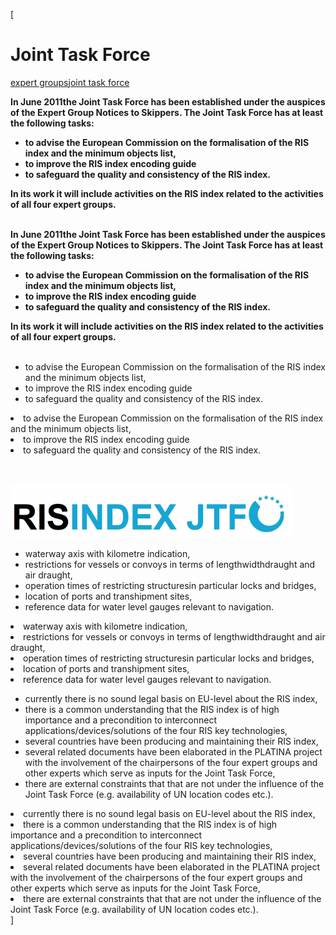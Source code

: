 [

# Joint Task Force

<a href="/expert_groups" style="text-transform:lowercase;">Expert Groups</a><a href="/expert_groups/joint_task_force" style="text-transform:lowercase;">Joint Task Force</a>  
  


<strong>In June 2011the Joint Task Force has been established under the auspices of the Expert Group Notices to Skippers. The Joint Task Force has at least the following tasks:
<ul>
<li>to advise the European Commission on the formalisation of the RIS index and the minimum objects list,</li>
<li>to improve the RIS index encoding guide</li>
<li>to safeguard the quality and consistency of the RIS index.</li>
</ul>
In its work it will include activities on the RIS index related to the activities of all four expert groups.<br type="_moz"/><br type="_moz"/></strong>

<strong>In June 2011the Joint Task Force has been established under the auspices of the Expert Group Notices to Skippers. The Joint Task Force has at least the following tasks:
<ul>
<li>to advise the European Commission on the formalisation of the RIS index and the minimum objects list,</li>
<li>to improve the RIS index encoding guide</li>
<li>to safeguard the quality and consistency of the RIS index.</li>
</ul>
In its work it will include activities on the RIS index related to the activities of all four expert groups.<br type="_moz"/><br type="_moz"/></strong>

*   to advise the European Commission on the formalisation of the RIS index and the minimum objects list,
*   to improve the RIS index encoding guide
*   to safeguard the quality and consistency of the RIS index.

<li>to advise the European Commission on the formalisation of the RIS index and the minimum objects list,</li><li>to improve the RIS index encoding guide</li><li>to safeguard the quality and consistency of the RIS index.</li>

<br type="_moz"/>



<br type="_moz"/>

![](/docs/Image/391/thumb_450x-_screen_capture_6.png)

*   waterway axis with kilometre indication,
*   restrictions for vessels or convoys in terms of lengthwidthdraught and air draught,
*   operation times of restricting structuresin particular locks and bridges,
*   location of ports and transhipment sites,
*   reference data for water level gauges relevant to navigation.

<li>waterway axis with kilometre indication,</li><li>restrictions for vessels or convoys in terms of lengthwidthdraught and air draught,</li><li>operation times of restricting structuresin particular locks and bridges,</li><li>location of ports and transhipment sites,</li><li>reference data for water level gauges relevant to navigation.</li>  
  


*   currently there is no sound legal basis on EU-level about the RIS index,
*   there is a common understanding that the RIS index is of high importance and a precondition to interconnect applications/devices/solutions of the four RIS key technologies,
*   several countries have been producing and maintaining their RIS index,
*   several related documents have been elaborated in the PLATINA project with the involvement of the chairpersons of the four expert groups and other experts which serve as inputs for the Joint Task Force,
*   there are external constraints that that are not under the influence of the Joint Task Force (e.g. availability of UN location codes etc.).

<li>currently there is no sound legal basis on EU-level about the RIS index,</li><li>there is a common understanding that the RIS index is of high importance and a precondition to interconnect applications/devices/solutions of the four RIS key technologies,</li><li>several countries have been producing and maintaining their RIS index,</li><li>several related documents have been elaborated in the PLATINA project with the involvement of the chairpersons of the four expert groups and other experts which serve as inputs for the Joint Task Force,</li><li>there are external constraints that that are not under the influence of the Joint Task Force (e.g. availability of UN location codes etc.).</li>]